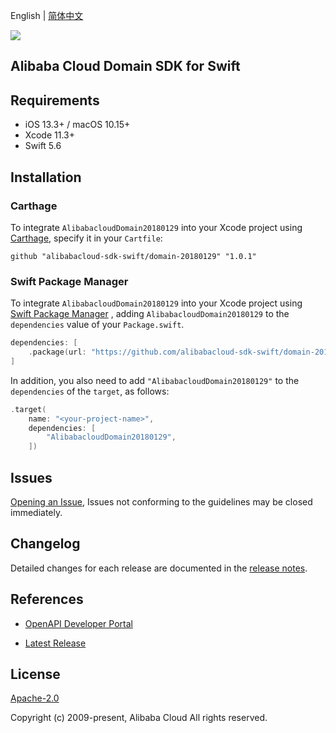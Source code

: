 English | [简体中文](README-CN.md)

![](https://aliyunsdk-pages.alicdn.com/icons/AlibabaCloud.svg)

## Alibaba Cloud Domain SDK for Swift

## Requirements

- iOS 13.3+ / macOS 10.15+
- Xcode 11.3+
- Swift 5.6

## Installation

### Carthage

To integrate `AlibabacloudDomain20180129` into your Xcode project using [Carthage](https://github.com/Carthage/Carthage), specify it in your `Cartfile`:

```ogdl
github "alibabacloud-sdk-swift/domain-20180129" "1.0.1"
```

### Swift Package Manager

To integrate `AlibabacloudDomain20180129` into your Xcode project using [Swift Package Manager](https://swift.org/package-manager/) , adding `AlibabacloudDomain20180129` to the `dependencies` value of your `Package.swift`.

```swift
dependencies: [
    .package(url: "https://github.com/alibabacloud-sdk-swift/domain-20180129.git", from: "1.0.1")
]
```

In addition, you also need to add `"AlibabacloudDomain20180129"` to the `dependencies` of the `target`, as follows:

```swift
.target(
    name: "<your-project-name>",
    dependencies: [
        "AlibabacloudDomain20180129",
    ])
```

## Issues

[Opening an Issue](https://github.com/alibabacloud-sdk-swift/domain-20180129/issues/new), Issues not conforming to the guidelines may be closed immediately.

## Changelog

Detailed changes for each release are documented in the [release notes](./ChangeLog.txt).

## References

* [OpenAPI Developer Portal](https://next.api.alibabacloud.com/home)
- [Latest Release](https://github.com/alibabacloud-sdk-swift/domain-20180129)

## License

[Apache-2.0](http://www.apache.org/licenses/LICENSE-2.0)

Copyright (c) 2009-present, Alibaba Cloud All rights reserved.
